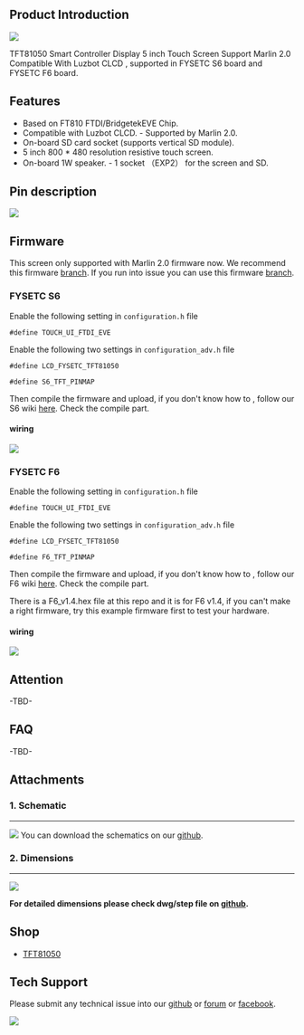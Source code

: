 ## Product Introduction


![](images/screen-tft81050.jpg)

TFT81050 Smart Controller Display 5 inch Touch Screen Support Marlin 2.0 Compatible With Luzbot CLCD , supported in FYSETC S6 board and FYSETC F6 board.

## Features

- Based on FT810 FTDI/BridgetekEVE Chip.
- Compatible with Luzbot CLCD. - Supported by Marlin 2.0. 
- On-board SD card socket (supports vertical SD module). 
- 5 inch 800 * 480 resolution resistive touch screen.
- On-board 1W speaker. - 1 socket （EXP2） for the screen and SD.

## Pin description
![](images/TFT81050EXP.png)

## Firmware

This screen only supported with Marlin 2.0 firmware now. We recommend this firmware [branch](https://github.com/MarlinFirmware/Marlin/tree/bugfix-2.0.x). If you run into issue you can use this firmware [branch](https://github.com/MarlinFirmware/Marlin/tree/2.0.x).

### FYSETC S6

Enable the following setting in ``configuration.h`` file

```
#define TOUCH_UI_FTDI_EVE
```

Enable the following two settings in ``configuration_adv.h`` file

```
#define LCD_FYSETC_TFT81050

#define S6_TFT_PINMAP
```

Then compile the firmware and upload, if you don't know how to , follow our S6 wiki [here](https://wiki.fysetc.com/FYSETC_S6/). Check the compile part. 

#### wiring
![](images/S6-FTDI.png)


### FYSETC F6

Enable the following setting in ``configuration.h`` file

```
#define TOUCH_UI_FTDI_EVE
```

Enable the following two settings in ``configuration_adv.h`` file

```
#define LCD_FYSETC_TFT81050

#define F6_TFT_PINMAP
```

Then compile the firmware and upload, if you don't know how to , follow our F6 wiki [here](https://wiki.fysetc.com/F6_V1.3/). Check the compile part. 

There is a F6_v1.4.hex file at this repo and it is for F6 v1.4, if you can't make a right firmware, try this example firmware first to test your hardware.

#### wiring
![](images/F6-FTDI.png)

## Attention

-TBD-

## FAQ

-TBD-

## Attachments
### 1. Schematic

---------
![](images/TFT81050原理图.png)
You can download the schematics on our [github](https://github.com/FYSETC/TFT81050).

### 2. Dimensions

---------

![](images/TFT81050尺寸图.png)

**For detailed dimensions please check dwg/step file on [github](https://github.com/FYSETC/TFT81050).**

## Shop
- [TFT81050](https://www.aliexpress.com/item/4000627651757.html)

## Tech Support
Please submit any technical issue into our [github](https://github.com/FYSETC/FYSETC-TFT81050/issues) or [forum](http://forum.fysetc.com/) or [facebook](https://www.facebook.com/groups/197476557529090/).

![](images/Infos.jpg)
